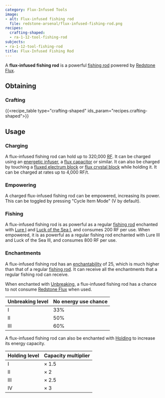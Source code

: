 ```yaml
---
category: Flux-Infused Tools
image:
- alt: Flux-infused fishing rod
  file: redstone-arsenal/flux-infused-fishing-rod.png
recipes:
  crafting-shaped:
  - ra-1-12-tool-fishing-rod
subjects:
- ra-1-12-tool-fishing-rod
title: Flux-Infused Fishing Rod
---
```


A **flux-infused fishing rod** is a powerful [fishing
rod](https://minecraft.gamepedia.com/Fishing_Rod) powered by [Redstone
Flux](/docs/redstone-flux/).


Obtaining
---------

### Crafting
{{<recipe_table type="crafting-shaped" ids_param="recipes.crafting-shaped">}}


Usage
-----

### Charging
A flux-infused fishing rod can hold up to 320,000 [RF](/docs/redstone-flux/).
It can be charged using an [energetic
infuser](../../thermal-expansion/energetic-infuser/), a [flux
capacitor](../../thermal-expansion/flux-capacitor/) or similar. It can also be
charged by touching a [fluxed electrum block](../fluxed-electrum-block/) or
[flux crystal block](../flux-crystal-block) while holding it. It can be charged
at rates up to 4,000 RF/t.

### Empowering
A charged flux-infused fishing rod can be empowered, increasing its power. This
can be toggled by pressing "Cycle Item Mode" (V by default).

### Fishing
A flux-infused fishing rod is as powerful as a regular [fishing
rod](https://minecraft.gamepedia.com/Fishing_Rod) enchanted with [Lure
I](https://minecraft.gamepedia.com/Lure) and [Luck of the Sea
I](https://minecraft.gamepedia.com/Luck_of_the_Sea), and consumes 200 RF per
use. When empowered, it is as powerful as a regular fishing rod enchanted with
Lure III and Luck of the Sea III, and consumes 800 RF per use.

### Enchantments
A flux-infused fishing rod has an
[enchantability](https://minecraft.gamepedia.com/Enchantability) of 25, which is
much higher than that of a regular [fishing
rod](https://minecraft.gamepedia.com/Fishing_Rod). It can receive all the
enchantments that a regular fishing rod can receive.

When enchanted with [Unbreaking](https://minecraft.gamepedia.com/Unbreaking), a
flux-infused fishing rod has a chance to not consume [Redstone
Flux](/docs/redstone-flux/) when used.

| Unbreaking level | No energy use chance |
|---|---|
| I | 33% |
| II | 50% |
| III | 60% |


A flux-infused fishing rod can also be enchanted with
[Holding](../../cofh-core/holding/) to increase its energy capacity.

| Holding level | Capacity multiplier |
|---|---|
| I | × 1.5 |
| II | × 2 |
| III | × 2.5 |
| IV | × 3 |

